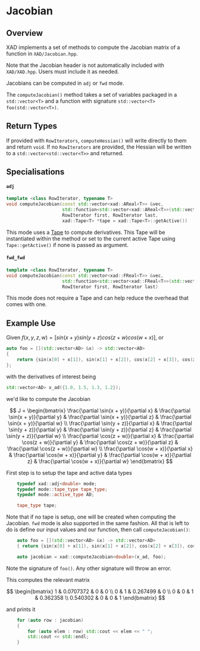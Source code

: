 # Jacobian

## Overview

XAD implements a set of methods to compute the Jacobian matrix of a function in `XAD/Jacobian.hpp`.

Note that the Jacobian header is not automatically included with `XAD/XAD.hpp`.
Users must include it as needed.

Jacobians can be computed in `adj` or `fwd` mode.

The `computeJacobian()` method takes a set of variables packaged in a `std::vector<T>` and a function with signature `std::vector<T> foo(std::vector<T>)`.

## Return Types

If provided with `RowIterators`, `computeHessian()` will write directly to them and return `void`. If no `RowIterators` are provided, the Hessian will be written to a `std::vector<std::vector<T>>` and returned.

## Specialisations

#### `adj`

```c++
template <class RowIterator, typename T>
void computeJacobian(const std::vector<xad::AReal<T>> &vec,
                     std::function<std::vector<xad::AReal<T>>(std::vector<xad::AReal<T>> &)> foo,
                     RowIterator first, RowIterator last,
                     xad::Tape<T> *tape = xad::Tape<T>::getActive())
```

This mode uses a [Tape](ref/tape.md) to compute derivatives. This Tape will be instantiated within the method or set to the current active Tape using `Tape::getActive()` if none is passed as argument.

#### `fwd_fwd`

```c++
template <class RowIterator, typename T>
void computeJacobian(const std::vector<xad::FReal<T>> &vec,
                     std::function<std::vector<xad::FReal<T>>(std::vector<xad::FReal<T>> &)> foo,
                     RowIterator first, RowIterator last)
```

This mode does not require a Tape and can help reduce the overhead that comes with one.

## Example Use

Given $f(x, y, z, w) = [sin(x + y) sin(y + z) cos(z + w) cos(w + x)]$, or

```c++
auto foo = [](std::vector<AD> &x) -> std::vector<AD>
{
    return {sin(x[0] + x[1]), sin(x[1] + x[2]), cos(x[2] + x[3]), cos(x[3] + x[0])};
};
```

with the derivatives of interest being

```c++
std::vector<AD> x_ad({1.0, 1.5, 1.3, 1.2});
```

we'd like to compute the Jacobian

$$
J = \begin{bmatrix} \frac{\partial \sin(x + y)}{\partial x} & \frac{\partial \sin(x + y)}{\partial y} & \frac{\partial \sin(x + y)}{\partial z} & \frac{\partial \sin(x + y)}{\partial w} \\ \frac{\partial \sin(y + z)}{\partial x} & \frac{\partial \sin(y + z)}{\partial y} & \frac{\partial \sin(y + z)}{\partial z} & \frac{\partial \sin(y + z)}{\partial w} \\ \frac{\partial \cos(z + w)}{\partial x} & \frac{\partial \cos(z + w)}{\partial y} & \frac{\partial \cos(z + w)}{\partial z} & \frac{\partial \cos(z + w)}{\partial w} \\ \frac{\partial \cos(w + x)}{\partial x} & \frac{\partial \cos(w + x)}{\partial y} & \frac{\partial \cos(w + x)}{\partial z} & \frac{\partial \cos(w + x)}{\partial w} \end{bmatrix}
$$

First step is to setup the tape and active data types

```c++
    typedef xad::adj<double> mode;
    typedef mode::tape_type tape_type;
    typedef mode::active_type AD;

    tape_type tape;
```

Note that if no tape is setup, one will be created when computing the Jacobian. `fwd` mode is also supported in the same fashion. All that is left to do is define our input values and our function, then call `computeJacobian()`:

```c++
    auto foo = [](std::vector<AD> &x) -> std::vector<AD>
    { return {sin(x[0] + x[1]), sin(x[1] + x[2]), cos(x[2] + x[3]), cos(x[3] + x[0])}; };

    auto jacobian = xad::computeJacobian<double>(x_ad, foo);
```

Note the signature of `foo()`. Any other signature will throw an error.

This computes the relevant matrix

$$
\begin{bmatrix}
1 & 0.0707372 & 0 & 0 \\
0 & 1 & 0.267499 & 0 \\
0 & 0 & 1 & 0.362358 \\
0.540302 & 0 & 0 & 1
\end{bmatrix}
$$

and prints it

```c++
    for (auto row : jacobian)
    {
        for (auto elem : row) std::cout << elem << " ";
        std::cout << std::endl;
    }
```
